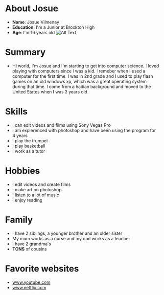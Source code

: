 # About Josue 
* **Name**: Josue Vilmenay
* **Education**: I'm a Junior at Brockton High
* **Age**: I'm 16 years old
![Alt Text](https://patch.com/img/cdn20/users/1625498/20170320/011303/styles/raw/public/article_images/img_20170311_130734-1489986502-2221.jpg)

# Summary
* Hi world, I'm Josue and I'm starting to get into computer science. I loved playing with computers since I was a kid. I remeber when I used a computer for the first time. I was in 2nd grade and I used to play flash games on an old windows xp, which was a great operating system during that time. I come from a haitian background and moved to the United States when I was 3 years old.

# Skills
* I can edit videos and films using Sony Vegas Pro
* I am expierenced with photoshop and have been using the program for 4 years
* I play the trumpet
* I play basketball
* I work as a tutor

# Hobbies
* I edit videos and create films
* I make art on photoshop
* I listen to a lot of music
* I enjoy reading

# Family
* I have 2 siblings, a younger brother and an older sister
* My mom works as a nurse and my dad works as a teacher
* I have 2 grandma's 
* **TONS** of cousins

# Favorite websites
* www.youtube.com
* www.netflix.com
